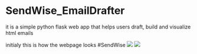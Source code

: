 # SendWise_EmailDrafter
it is a simple python flask web app that helps users draft, build and visualize html emails 

initialy this is how the webpage looks
#SendWise
<img src = "sreenshots/img1.png">
<img src = "sreenshots/img2.png">

